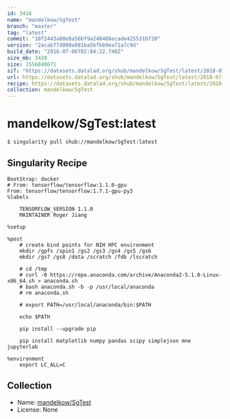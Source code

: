 ```yaml
---
id: 3416
name: "mandelkow/SgTest"
branch: "master"
tag: "latest"
commit: "10f2443a00e8a56bf9a248488ecade425531bf20"
version: "2acab77d008a981ba5bfbb9ea71a7c9d"
build_date: "2018-07-06T02:04:22.740Z"
size_mb: 3428
size: 1556848671
sif: "https://datasets.datalad.org/shub/mandelkow/SgTest/latest/2018-07-06-10f2443a-2acab77d/2acab77d008a981ba5bfbb9ea71a7c9d.simg"
url: https://datasets.datalad.org/shub/mandelkow/SgTest/latest/2018-07-06-10f2443a-2acab77d/
recipe: https://datasets.datalad.org/shub/mandelkow/SgTest/latest/2018-07-06-10f2443a-2acab77d/Singularity
collection: mandelkow/SgTest
---
```


# mandelkow/SgTest:latest

```bash
$ singularity pull shub://mandelkow/SgTest:latest
```

## Singularity Recipe

```singularity
BootStrap: docker
# From: tensorflow/tensorflow:1.1.0-gpu
From: tensorflow/tensorflow:1.7.1-gpu-py3
%labels

    TENSORFLOW_VERSION 1.1.0
    MAINTAINER Roger Jiang

%setup

%post
    # create bind points for NIH HPC environment
    mkdir /gpfs /spin1 /gs2 /gs3 /gs4 /gs5 /gs6 
    mkdir /gs7 /gs8 /data /scratch /fdb /lscratch

    # cd /tmp
    # curl -0 https://repo.anaconda.com/archive/Anaconda2-5.1.0-Linux-x86_64.sh > anaconda.sh
    # bash anaconda.sh -b -p /usr/local/anaconda
    # rm anaconda.sh

    # export PATH=/usr/local/anaconda/bin:$PATH

    echo $PATH

    pip install --upgrade pip
    
    pip install matplotlib numpy pandas scipy simplejson mne jupyterlab

%environment
    export LC_ALL=C
```

## Collection

 - Name: [mandelkow/SgTest](https://github.com/mandelkow/SgTest)
 - License: None

